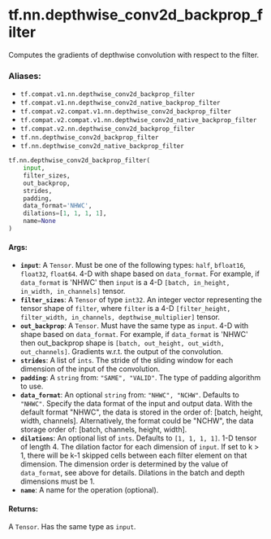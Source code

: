 <div itemscope itemtype="http://developers.google.com/ReferenceObject">
<meta itemprop="name" content="tf.nn.depthwise_conv2d_backprop_filter" />
<meta itemprop="path" content="Stable" />
</div>

# tf.nn.depthwise_conv2d_backprop_filter

Computes the gradients of depthwise convolution with respect to the filter.

### Aliases:

* `tf.compat.v1.nn.depthwise_conv2d_backprop_filter`
* `tf.compat.v1.nn.depthwise_conv2d_native_backprop_filter`
* `tf.compat.v2.compat.v1.nn.depthwise_conv2d_backprop_filter`
* `tf.compat.v2.compat.v1.nn.depthwise_conv2d_native_backprop_filter`
* `tf.compat.v2.nn.depthwise_conv2d_backprop_filter`
* `tf.nn.depthwise_conv2d_backprop_filter`
* `tf.nn.depthwise_conv2d_native_backprop_filter`

``` python
tf.nn.depthwise_conv2d_backprop_filter(
    input,
    filter_sizes,
    out_backprop,
    strides,
    padding,
    data_format='NHWC',
    dilations=[1, 1, 1, 1],
    name=None
)
```

<!-- Placeholder for "Used in" -->


#### Args:


* <b>`input`</b>: A `Tensor`. Must be one of the following types: `half`, `bfloat16`, `float32`, `float64`.
  4-D with shape based on `data_format`.  For example, if
  `data_format` is 'NHWC' then `input` is a 4-D `[batch, in_height,
  in_width, in_channels]` tensor.
* <b>`filter_sizes`</b>: A `Tensor` of type `int32`.
  An integer vector representing the tensor shape of `filter`,
  where `filter` is a 4-D
  `[filter_height, filter_width, in_channels, depthwise_multiplier]` tensor.
* <b>`out_backprop`</b>: A `Tensor`. Must have the same type as `input`.
  4-D with shape  based on `data_format`.
  For example, if `data_format` is 'NHWC' then
  out_backprop shape is `[batch, out_height, out_width, out_channels]`.
  Gradients w.r.t. the output of the convolution.
* <b>`strides`</b>: A list of `ints`.
  The stride of the sliding window for each dimension of the input
  of the convolution.
* <b>`padding`</b>: A `string` from: `"SAME", "VALID"`.
  The type of padding algorithm to use.
* <b>`data_format`</b>: An optional `string` from: `"NHWC", "NCHW"`. Defaults to `"NHWC"`.
  Specify the data format of the input and output data. With the
  default format "NHWC", the data is stored in the order of:
      [batch, height, width, channels].
  Alternatively, the format could be "NCHW", the data storage order of:
      [batch, channels, height, width].
* <b>`dilations`</b>: An optional list of `ints`. Defaults to `[1, 1, 1, 1]`.
  1-D tensor of length 4.  The dilation factor for each dimension of
  `input`. If set to k > 1, there will be k-1 skipped cells between each filter
  element on that dimension. The dimension order is determined by the value of
  `data_format`, see above for details. Dilations in the batch and depth
  dimensions must be 1.
* <b>`name`</b>: A name for the operation (optional).


#### Returns:

A `Tensor`. Has the same type as `input`.
